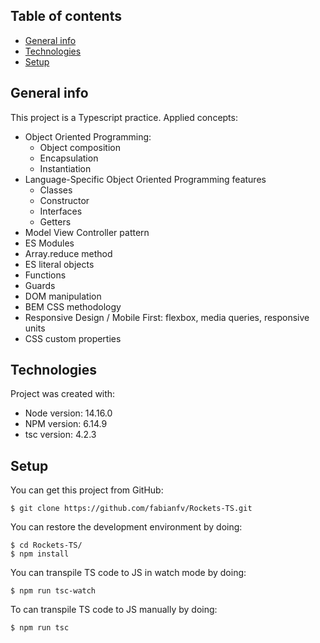 ## Table of contents

- [General info](#general-info)
- [Technologies](#technologies)
- [Setup](#setup)

## General info

This project is a Typescript practice. Applied concepts:

- Object Oriented Programming:
  - Object composition
  - Encapsulation
  - Instantiation
- Language-Specific Object Oriented Programming features
  - Classes
  - Constructor
  - Interfaces
  - Getters
- Model View Controller pattern
- ES Modules
- Array.reduce method
- ES literal objects
- Functions
- Guards
- DOM manipulation
- BEM CSS methodology
- Responsive Design / Mobile First: flexbox, media queries, responsive units
- CSS custom properties

<!--
[Click here to see this page online](https://fabianfv.github.io/Rockets-TS/)
-->

## Technologies

Project was created with:

- Node version: 14.16.0
- NPM version: 6.14.9
- tsc version: 4.2.3

## Setup

You can get this project from GitHub:

```
$ git clone https://github.com/fabianfv/Rockets-TS.git
```

You can restore the development environment by doing:

```
$ cd Rockets-TS/
$ npm install
```

You can transpile TS code to JS in watch mode by doing:

```
$ npm run tsc-watch
```

To can transpile TS code to JS manually by doing:

```
$ npm run tsc
```
